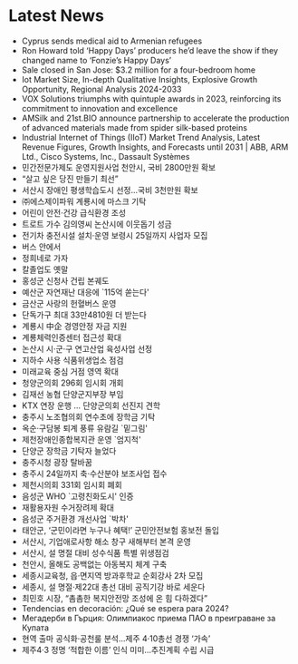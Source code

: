 # Latest News
-  Cyprus sends medical aid to Armenian refugees
-  Ron Howard told ‘Happy Days’ producers he’d leave the show if they changed name to ‘Fonzie’s Happy Days’
-  Sale closed in San Jose: $3.2 million for a four-bedroom home
-  Iot Market Size, In-depth Qualitative Insights, Explosive Growth Opportunity, Regional Analysis 2024-2033
-  VOX Solutions triumphs with quintuple awards in 2023, reinforcing its commitment to innovation and excellence
-  AMSilk and 21st.BIO announce partnership to accelerate the production of advanced materials made from spider silk-based proteins
-  Industrial Internet of Things (IIoT) Market Trend Analysis, Latest Revenue Figures, Growth Insights, and Forecasts until 2031 | ABB, ARM Ltd., Cisco Systems, Inc., Dassault Systèmes
-  민간전문가제도 운영지원사업 천안시, 국비 2800만원 확보
-  “살고 싶은 당진 만들기 최선”
-  서산시 장애인 평생학습도시 선정...국비 3천만원 확보
-  ㈜에스제이파워 계룡시에 마스크 기탁
-  어린이 안전·건강 급식환경 조성
-  트로트 가수 김의영씨 논산시에 이웃돕기 성금
-  전기차 충전시설 설치·운영 보령시 25일까지 사업자 모집
-  버스 안에서
-  정희네로 가자
-  칼졸업도 옛말
-  홍성군 신청사 건립 본궤도
-  예산군 자연재난 대응에 `115억 쏟는다'
-  금산군 사랑의 헌혈버스 운영
-  단독가구 최대 33만4810원 더 받는다
-  계룡시 中企 경영안정 자금 지원
-  계룡체력인증센터 접근성 확대
-  논산시 시·군·구 연고산업 육성사업 선정
-  지하수 사용 식품위생업소 점검
-  미래교육 중심 거점 영역 확대
-  청양군의회 296회 임시회 개회
-  김재선 농협 단양군지부장 부임
-  KTX 연장 운행 … 단양군의회 선진지 견학
-  충주시 노조협의회 연수초에 장학금 기탁
-  옥순·구담봉 퇴계 풍류 유람길 `밑그림'
-  제천장애인종합복지관 운영 `엄지척'
-  단양군 장학금 기탁자 늘었다
-  충주시청 광장 탈바꿈
-  충주시 24일까지 축·수산분야 보조사업 접수
-  제천시의회 331회 임시회 폐회
-  음성군 WHO `고령친화도시' 인증
-  재활용자원 수거장려제 확대
-  음성군 주거환경 개선사업 `박차'
-  태안군, ‘군민이라면 누구나 혜택!’ 군민안전보험 홍보전 돌입
-  서산시, 기업애로사항 해소 창구 새해부터 본격 운영
-  서산시, 설 명절 대비 성수식품 특별 위생점검
-  천안시, 올해도 공백없는 아동복지 체계 구축
-  세종시교육청, 읍·면지역 방과후학교 순회강사 2차 모집
-  세종시, 설 명절·제22대 총선 대비 공직기강 바로 세운다
-  최민호 시장, “촘촘한 복지안전망 조성에 온 힘 다하겠다”
-  Tendencias en decoración: ¿Qué se espera para 2024?
-  Мегадерби в Гърция: Олимпиакос приема ПАО в преиграване за Купата
-  현역 출마 공식화·공천룰 분석…제주 4·10총선 경쟁 ‘가속’
-  제주4·3 정명 ‘적합한 이름’ 인식 미미…추진계획 수립 시급
